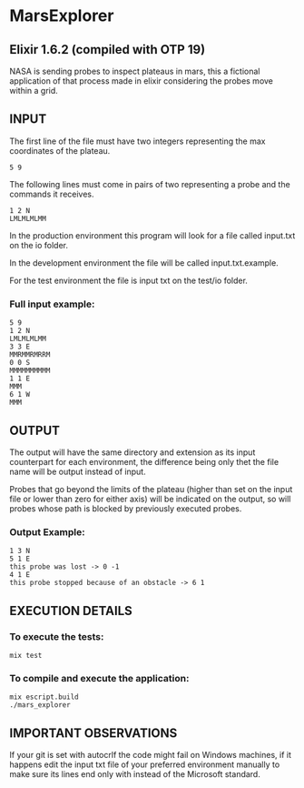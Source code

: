 # MarsExplorer
## Elixir 1.6.2 (compiled with OTP 19)
NASA is sending probes to inspect plateaus in mars,
this a fictional application of that process made in elixir considering the probes move within a grid.

## INPUT
The first line of the file must have two integers representing the max coordinates of the plateau.
```
5 9
```
The following lines must come in pairs of two representing a probe and the commands it receives.
```
1 2 N
LMLMLMLMM
```
In the production environment this program will look for a file called input.txt on the io folder.

In the development environment the file will be called input.txt.example.

For the test environment the file is input txt on the test/io folder.

### Full input example:

```
5 9
1 2 N
LMLMLMLMM
3 3 E
MMRMMRMRRM
0 0 S
MMMMMMMMMM
1 1 E
MMM
6 1 W
MMM
```

## OUTPUT
The output will have the same directory and extension as its input counterpart for each environment, the difference being only thet the file name will be output instead of input.

Probes that go beyond the limits of the plateau (higher than set on the input file or lower than zero for either axis) will be indicated on the output, so will probes whose path is blocked by previously executed probes.

### Output Example:

```
1 3 N
5 1 E
this probe was lost -> 0 -1
4 1 E
this probe stopped because of an obstacle -> 6 1 
```

## EXECUTION DETAILS

### To execute the tests:

```
mix test
```

### To compile and execute the application:

```
mix escript.build
./mars_explorer
```

## IMPORTANT OBSERVATIONS
If your git is set with autocrlf the code might fail on Windows machines, if it happens edit the input txt file of your preferred environment manually to make sure its lines end only with instead of the Microsoft standard.